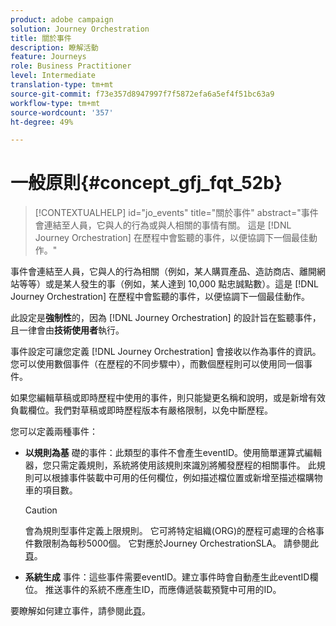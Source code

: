 ```yaml
---
product: adobe campaign
solution: Journey Orchestration
title: 關於事件
description: 瞭解活動
feature: Journeys
role: Business Practitioner
level: Intermediate
translation-type: tm+mt
source-git-commit: f73e357d8947997f7f5872efa6a5ef4f51bc63a9
workflow-type: tm+mt
source-wordcount: '357'
ht-degree: 49%

---
```



# 一般原則{#concept_gfj_fqt_52b}

>[!CONTEXTUALHELP]
>id="jo_events"
>title="關於事件"
>abstract="事件會連結至人員，它與人的行為或與人相關的事情有關。 這是 [!DNL Journey Orchestration] 在歷程中會監聽的事件，以便協調下一個最佳動作。"

事件會連結至人員，它與人的行為相關（例如，某人購買產品、造訪商店、離開網站等等）或是某人發生的事（例如，某人達到 10,000 點忠誠點數）。這是 [!DNL Journey Orchestration] 在歷程中會監聽的事件，以便協調下一個最佳動作。

此設定是&#x200B;**強制性**&#x200B;的，因為 [!DNL Journey Orchestration] 的設計旨在監聽事件，且一律會由&#x200B;**技術使用者**&#x200B;執行。

事件設定可讓您定義 [!DNL Journey Orchestration] 會接收以作為事件的資訊。您可以使用數個事件（在歷程的不同步驟中），而數個歷程則可以使用同一個事件。

如果您編輯草稿或即時歷程中使用的事件，則只能變更名稱和說明，或是新增有效負載欄位。我們對草稿或即時歷程版本有嚴格限制，以免中斷歷程。

您可以定義兩種事件：

* **以規則為基** 礎的事件：此類型的事件不會產生eventID。使用簡單運算式編輯器，您只需定義規則，系統將使用該規則來識別將觸發歷程的相關事件。 此規則可以根據事件裝載中可用的任何欄位，例如描述檔位置或新增至描述檔購物車的項目數。

   >[!CAUTION]
   >
   >會為規則型事件定義上限規則。 它可將特定組織(ORG)的歷程可處理的合格事件數限制為每秒5000個。 它對應於Journey OrchestrationSLA。 請參閱此[頁](https://helpx.adobe.com/legal/product-descriptions/journey-orchestration.html)。

* **系統生成** 事件：這些事件需要eventID。建立事件時會自動產生此eventID欄位。 推送事件的系統不應產生ID，而應傳遞裝載預覽中可用的ID。

要瞭解如何建立事件，請參閱此[頁](../event/about-creating.md)。

